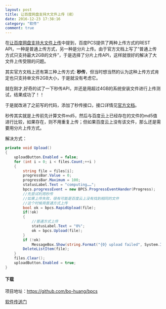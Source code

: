 ```yaml
---
layout: post
title: 让百度网盘支持大文件上传（续）
date: 2016-12-23 17:38:16 
category: "软件"
comment: true
---
```


在[让百度网盘支持大文件上传][1]中提到，百度PCS提供了两种上传方式的REST API，一种是普通上传方式，另一种是分片上传。由于官方文档上写了“普通上传方式只支持最大2GB的文件”，于是选择了分片上传API，这样就很好的解决了大文件上传受限的问题。

[1]: https://bo-huang.github.io/%E8%BD%AF%E4%BB%B6/2016/12/20/baiduyun-largefile-limited.html

其实官方文档上还有第三种上传方式: **秒传**，但当时想当然的认为这种上传方式肯定也只支持单文件2GB大小，于是就没有考虑它。

就在刚才,好奇的试了一下秒传API，并还是用超过4GB的系统安装文件进行上传测试，结果成功了！！

于是就改进了之前写的代码，添加了秒传接口，接口详情见[官方文档][2]。

[2]: http://developer.baidu.com/wiki/index.php?title=docs/pcs/rest/file_data_apis_list#.E7.A7.92.E4.BC.A0.E6.96.87.E4.BB.B6 "repid upload"

秒传其实就是上传前先计算文件md5，然后与百度云上已经存在的文件的md5值进行比较，如果存在，则不用重复上传；但如果百度云上没有该文件，那么还是需要用分片上传方式。

解决方式：

```c#
private void Upload()
{
    uploadButton.Enabled = false;
    for (int i = 0; i < files.Count;++i )
    {
        string file = files[i];
        progressBar.Value = 0;
        progressBar.Maximum = 100;
        statusLabel.Text = "computing……";
        bpcs.progressEvent = new BPCS.ProgressEventHander(Progress);
        //先尝试利用秒传
        //如果上传失败，很有可能是百度云上没有找到相同的文件
        //这个时候用普通方式上传
        bool ok = bpcs.RapidUpload(file);
        if(!ok)
        {    
            //普通方式上传
            statusLabel.Text = "0%";
            ok = bpcs.Upload(file);
        }
        if (!ok)
            MessageBox.Show(string.Format("{0} upload failed", System.IO.Path.GetFileName(file)));
        DeleteListItem(file);
    }
    files.Clear();
    uploadButton.Enabled = true;
}
```

#### 下载

项目地址：<https://github.com/bo-huang/bpcs>     

[软件传送门][3]

[3]: https://github.com/bo-huang/bpcs_release
